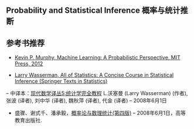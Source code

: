 ## Probability and Statistical Inference 概率与统计推断


## 参考书推荐
- [Kevin P. Murphy, Machine Learning: A Probabilistic Perspective, MIT Press, 2012](https://www.amazon.com/Machine-Learning-Probabilistic-Perspective-Computation/dp/0262018020/ref=sr_1_2?ie=UTF8&qid=1336857747&sr=8-2)

- [Larry Wasserman, All of Statistics: A Concise Course in Statistical Inference (Springer Texts in Statistics)](https://www.amazon.com/All-Statistics-Statistical-Inference-Springer/dp/1441923225/ref=sr_1_1?ie=UTF8&qid=1500723606&sr=8-1&keywords=All+of+Statistics%3A+A+Concise+Course+in+Statistical+Inference)

– 中译本：[现代数学译丛5:统计学完全教程](https://www.amazon.cn/%E5%9B%BE%E4%B9%A6/dp/B01CGO67PE/ref=sr_1_1?ie=UTF8&qid=1500723678&sr=8-1&keywords=%E7%BB%9F%E8%AE%A1%E5%AD%A6%E5%AE%8C%E5%85%A8%E6%95%99%E7%A8%8B) L.沃塞曼 (Larry Wasserman) (作者), 张波 (译者), 刘中华 (译者), 魏秋萍 (译者), 代金 (译者) – 2008年6月1日

- 盛骤、谢式千、潘承毅，[概率论与数理统计(第四版)](https://www.amazon.cn/%E5%9B%BE%E4%B9%A6/dp/B00Y7UVZHQ/ref=sr_1_1?ie=UTF8&qid=1500723702&sr=8-1&keywords=%E6%A6%82%E7%8E%87%E8%AE%BA%E4%B8%8E%E6%95%B0%E7%90%86%E7%BB%9F%E8%AE%A1) – 2008年6月1日，高等教育出版社.
